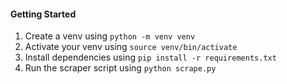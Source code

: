 #### Getting Started
1. Create a venv using `python -m venv venv`
2. Activate your venv using `source venv/bin/activate`
3. Install dependencies using `pip install -r requirements.txt`
4. Run the scraper script using `python scrape.py`